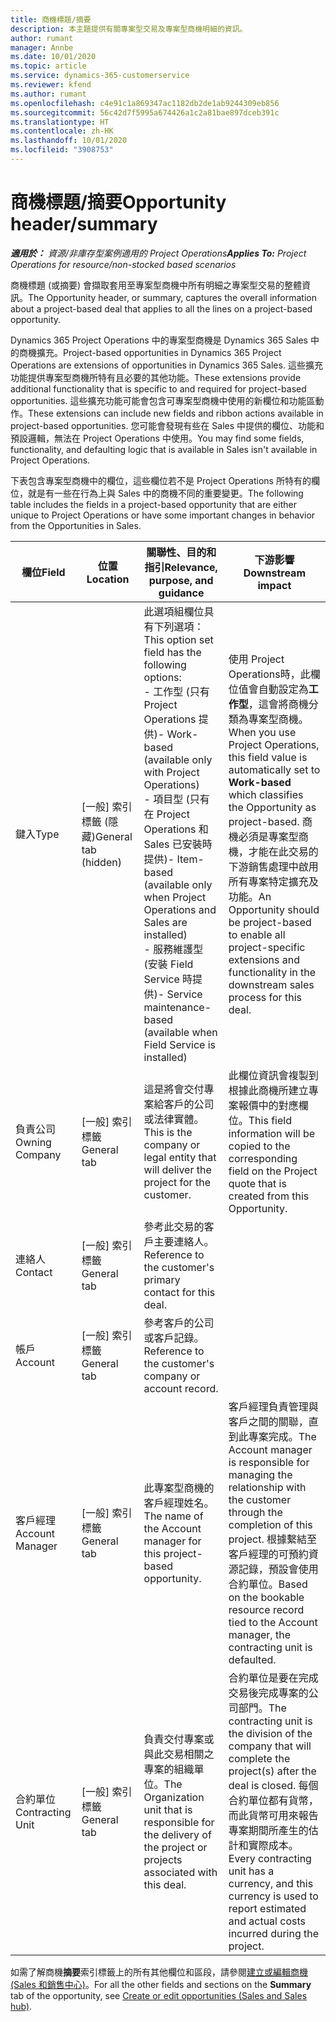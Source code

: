 ```yaml
---
title: 商機標題/摘要
description: 本主題提供有關專案型交易及專案型商機明細的資訊。
author: rumant
manager: Annbe
ms.date: 10/01/2020
ms.topic: article
ms.service: dynamics-365-customerservice
ms.reviewer: kfend
ms.author: rumant
ms.openlocfilehash: c4e91c1a869347ac1182db2de1ab9244309eb856
ms.sourcegitcommit: 56c42d7f5995a674426a1c2a81bae897dceb391c
ms.translationtype: HT
ms.contentlocale: zh-HK
ms.lasthandoff: 10/01/2020
ms.locfileid: "3908753"
---
```

# <a name="opportunity-headersummary"></a><span data-ttu-id="ddf92-103">商機標題/摘要</span><span class="sxs-lookup"><span data-stu-id="ddf92-103">Opportunity header/summary</span></span>

<span data-ttu-id="ddf92-104">_**適用於：** 資源/非庫存型案例適用的 Project Operations_</span><span class="sxs-lookup"><span data-stu-id="ddf92-104">_**Applies To:** Project Operations for resource/non-stocked based scenarios_</span></span>


<span data-ttu-id="ddf92-105">商機標題 (或摘要) 會擷取套用至專案型商機中所有明細之專案型交易的整體資訊。</span><span class="sxs-lookup"><span data-stu-id="ddf92-105">The Opportunity header, or summary, captures the overall information about a project-based deal that applies to all the lines on a project-based opportunity.</span></span>

<span data-ttu-id="ddf92-106">Dynamics 365 Project Operations 中的專案型商機是 Dynamics 365 Sales 中的商機擴充。</span><span class="sxs-lookup"><span data-stu-id="ddf92-106">Project-based opportunities in Dynamics 365 Project Operations are extensions of opportunities in Dynamics 365 Sales.</span></span> <span data-ttu-id="ddf92-107">這些擴充功能提供專案型商機所特有且必要的其他功能。</span><span class="sxs-lookup"><span data-stu-id="ddf92-107">These extensions provide additional functionality that is specific to and required for project-based opportunities.</span></span> <span data-ttu-id="ddf92-108">這些擴充功能可能會包含可專案型商機中使用的新欄位和功能區動作。</span><span class="sxs-lookup"><span data-stu-id="ddf92-108">These extensions can include new fields and ribbon actions available in project-based opportunities.</span></span> <span data-ttu-id="ddf92-109">您可能會發現有些在 Sales 中提供的欄位、功能和預設邏輯，無法在 Project Operations 中使用。</span><span class="sxs-lookup"><span data-stu-id="ddf92-109">You may find some fields, functionality, and defaulting logic that is available in Sales isn't available in Project Operations.</span></span>

<span data-ttu-id="ddf92-110">下表包含專案型商機中的欄位，這些欄位若不是 Project Operations 所特有的欄位，就是有一些在行為上與 Sales 中的商機不同的重要變更。</span><span class="sxs-lookup"><span data-stu-id="ddf92-110">The following table includes the fields in a project-based opportunity that are either unique to Project Operations or have some important changes in behavior from the Opportunities in Sales.</span></span>

| <span data-ttu-id="ddf92-111">**欄位**</span><span class="sxs-lookup"><span data-stu-id="ddf92-111">**Field**</span></span> | <span data-ttu-id="ddf92-112">**位置**</span><span class="sxs-lookup"><span data-stu-id="ddf92-112">**Location**</span></span> | <span data-ttu-id="ddf92-113">**關聯性、目的和指引**</span><span class="sxs-lookup"><span data-stu-id="ddf92-113">**Relevance, purpose, and guidance**</span></span> | <span data-ttu-id="ddf92-114">**下游影響**</span><span class="sxs-lookup"><span data-stu-id="ddf92-114">**Downstream impact**</span></span> |
| --- | --- | --- | --- |
| <span data-ttu-id="ddf92-115">鍵入</span><span class="sxs-lookup"><span data-stu-id="ddf92-115">Type</span></span> | <span data-ttu-id="ddf92-116">[一般] 索引標籤 (隱藏)</span><span class="sxs-lookup"><span data-stu-id="ddf92-116">General tab (hidden)</span></span> | <span data-ttu-id="ddf92-117">此選項組欄位具有下列選項：</span><span class="sxs-lookup"><span data-stu-id="ddf92-117">This option set field has the following options:</span></span></br><span data-ttu-id="ddf92-118">- 工作型 (只有 Project Operations 提供)</span><span class="sxs-lookup"><span data-stu-id="ddf92-118">- Work-based (available only with Project Operations)</span></span></br><span data-ttu-id="ddf92-119">- 項目型 (只有在 Project Operations 和 Sales 已安裝時提供)</span><span class="sxs-lookup"><span data-stu-id="ddf92-119">- Item-based (available only when Project Operations and Sales are installed)</span></span></br><span data-ttu-id="ddf92-120">- 服務維護型 (安裝 Field Service 時提供)</span><span class="sxs-lookup"><span data-stu-id="ddf92-120">- Service maintenance-based (available when Field Service is installed)</span></span> | <span data-ttu-id="ddf92-121">使用 Project Operations時，此欄位值會自動設定為**工作型**，這會將商機分類為專案型商機。</span><span class="sxs-lookup"><span data-stu-id="ddf92-121">When you use Project Operations, this field value is automatically set to **Work-based** which classifies the Opportunity as project-based.</span></span> <span data-ttu-id="ddf92-122">商機必須是專案型商機，才能在此交易的下游銷售處理中啟用所有專案特定擴充及功能。</span><span class="sxs-lookup"><span data-stu-id="ddf92-122">An Opportunity should be project-based to enable all project-specific extensions and functionality in the downstream sales process for this deal.</span></span> |
| <span data-ttu-id="ddf92-123">負責公司</span><span class="sxs-lookup"><span data-stu-id="ddf92-123">Owning Company</span></span> | <span data-ttu-id="ddf92-124">[一般] 索引標籤</span><span class="sxs-lookup"><span data-stu-id="ddf92-124">General tab</span></span> | <span data-ttu-id="ddf92-125">這是將會交付專案給客戶的公司或法律實體。</span><span class="sxs-lookup"><span data-stu-id="ddf92-125">This is the company or legal entity that will deliver the project for the customer.</span></span> | <span data-ttu-id="ddf92-126">此欄位資訊會複製到根據此商機所建立專案報價中的對應欄位。</span><span class="sxs-lookup"><span data-stu-id="ddf92-126">This field information will be copied to the corresponding field on the Project quote that is created from this Opportunity.</span></span> |
| <span data-ttu-id="ddf92-127">連絡人</span><span class="sxs-lookup"><span data-stu-id="ddf92-127">Contact</span></span> | <span data-ttu-id="ddf92-128">[一般] 索引標籤</span><span class="sxs-lookup"><span data-stu-id="ddf92-128">General tab</span></span> | <span data-ttu-id="ddf92-129">參考此交易的客戶主要連絡人。</span><span class="sxs-lookup"><span data-stu-id="ddf92-129">Reference to the customer's primary contact for this deal.</span></span> | |
| <span data-ttu-id="ddf92-130">帳戶</span><span class="sxs-lookup"><span data-stu-id="ddf92-130">Account</span></span> | <span data-ttu-id="ddf92-131">[一般] 索引標籤</span><span class="sxs-lookup"><span data-stu-id="ddf92-131">General tab</span></span> | <span data-ttu-id="ddf92-132">參考客戶的公司或客戶記錄。</span><span class="sxs-lookup"><span data-stu-id="ddf92-132">Reference to the customer's company or account record.</span></span> | |
| <span data-ttu-id="ddf92-133">客戶經理</span><span class="sxs-lookup"><span data-stu-id="ddf92-133">Account Manager</span></span> | <span data-ttu-id="ddf92-134">[一般] 索引標籤</span><span class="sxs-lookup"><span data-stu-id="ddf92-134">General tab</span></span> | <span data-ttu-id="ddf92-135">此專案型商機的客戶經理姓名。</span><span class="sxs-lookup"><span data-stu-id="ddf92-135">The name of the Account manager for this project-based opportunity.</span></span> | <span data-ttu-id="ddf92-136">客戶經理負責管理與客戶之間的關聯，直到此專案完成。</span><span class="sxs-lookup"><span data-stu-id="ddf92-136">The Account manager is responsible for managing the relationship with the customer through the completion of this project.</span></span> <span data-ttu-id="ddf92-137">根據繫結至客戶經理的可預約資源記錄，預設會使用合約單位。</span><span class="sxs-lookup"><span data-stu-id="ddf92-137">Based on the bookable resource record tied to the Account manager, the contracting unit is defaulted.</span></span> |
| <span data-ttu-id="ddf92-138">合約單位</span><span class="sxs-lookup"><span data-stu-id="ddf92-138">Contracting Unit</span></span> | <span data-ttu-id="ddf92-139">[一般] 索引標籤</span><span class="sxs-lookup"><span data-stu-id="ddf92-139">General tab</span></span> | <span data-ttu-id="ddf92-140">負責交付專案或與此交易相關之專案的組織單位。</span><span class="sxs-lookup"><span data-stu-id="ddf92-140">The Organization unit that is responsible for the delivery of the project or projects associated with this deal.</span></span> | <span data-ttu-id="ddf92-141">合約單位是要在完成交易後完成專案的公司部門。</span><span class="sxs-lookup"><span data-stu-id="ddf92-141">The contracting unit is the division of the company that will complete the project(s) after the deal is closed.</span></span> <span data-ttu-id="ddf92-142">每個合約單位都有貨幣，而此貨幣可用來報告專案期間所產生的估計和實際成本。</span><span class="sxs-lookup"><span data-stu-id="ddf92-142">Every contracting unit has a currency, and this currency is used to report estimated and actual costs incurred during the project.</span></span> |

<span data-ttu-id="ddf92-143">如需了解商機**摘要**索引標籤上的所有其他欄位和區段，請參閱[建立或編輯商機 (Sales 和銷售中心)](https://docs.microsoft.com/dynamics365/sales-enterprise/create-edit-opportunity-sales)。</span><span class="sxs-lookup"><span data-stu-id="ddf92-143">For all the other fields and sections on the **Summary** tab of the opportunity, see [Create or edit opportunities (Sales and Sales hub)](https://docs.microsoft.com/dynamics365/sales-enterprise/create-edit-opportunity-sales).</span></span>
